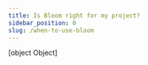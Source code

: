 ```yaml
---
title: Is Bloom right for my project?
sidebar_position: 0
slug: /when-to-use-bloom
---
```



[object Object]
